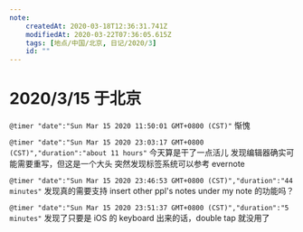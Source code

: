 ```yaml
---
note:
    createdAt: 2020-03-18T12:36:31.741Z
    modifiedAt: 2020-03-22T07:36:05.615Z
    tags: [地点/中国/北京, 日记/2020/3]
    id: ""
---
```

# 2020/3/15 于北京

`@timer "date":"Sun Mar 15 2020 11:50:01 GMT+0800 (CST)"`
惭愧

`@timer "date":"Sun Mar 15 2020 23:03:17 GMT+0800 (CST)","duration":"about 11 hours"`
今天算是干了一点活儿
发现编辑器确实可能需要重写，但这是一个大头
突然发现标签系统可以参考 evernote 

`@timer "date":"Sun Mar 15 2020 23:46:53 GMT+0800 (CST)","duration":"44 minutes"`
发现真的需要支持 insert other ppl's notes under my note 的功能吗？

`@timer "date":"Sun Mar 15 2020 23:51:37 GMT+0800 (CST)","duration":"5 minutes"`
发现了只要是 iOS 的 keyboard 出来的话，double tap 就没用了

